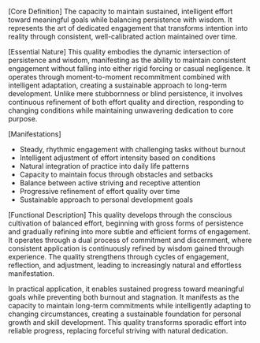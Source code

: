 [Core Definition]
The capacity to maintain sustained, intelligent effort toward meaningful goals while balancing persistence with wisdom. It represents the art of dedicated engagement that transforms intention into reality through consistent, well-calibrated action maintained over time.

[Essential Nature]
This quality embodies the dynamic intersection of persistence and wisdom, manifesting as the ability to maintain consistent engagement without falling into either rigid forcing or casual negligence. It operates through moment-to-moment recommitment combined with intelligent adaptation, creating a sustainable approach to long-term development. Unlike mere stubbornness or blind persistence, it involves continuous refinement of both effort quality and direction, responding to changing conditions while maintaining unwavering dedication to core purpose.

[Manifestations]
- Steady, rhythmic engagement with challenging tasks without burnout
- Intelligent adjustment of effort intensity based on conditions
- Natural integration of practice into daily life patterns
- Capacity to maintain focus through obstacles and setbacks
- Balance between active striving and receptive attention
- Progressive refinement of effort quality over time
- Sustainable approach to personal development goals

[Functional Description]
This quality develops through the conscious cultivation of balanced effort, beginning with gross forms of persistence and gradually refining into more subtle and efficient forms of engagement. It operates through a dual process of commitment and discernment, where consistent application is continuously refined by wisdom gained through experience. The quality strengthens through cycles of engagement, reflection, and adjustment, leading to increasingly natural and effortless manifestation.

In practical application, it enables sustained progress toward meaningful goals while preventing both burnout and stagnation. It manifests as the capacity to maintain long-term commitments while intelligently adapting to changing circumstances, creating a sustainable foundation for personal growth and skill development. This quality transforms sporadic effort into reliable progress, replacing forceful striving with natural dedication.